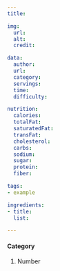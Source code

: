 ```yaml
---
title: 

img:
  url: 
  alt: 
  credit: 

data:
  author: 
  url: 
  category: 
  servings: 
  time: 
  difficulty: 

nutrition:
  calories: 
  totalFat: 
  saturatedFat: 
  transFat: 
  cholesterol: 
  carbs: 
  sodium: 
  sugar: 
  protein: 
  fiber: 

tags:
- example

ingredients:
- title: 
  list:

---
```


#### Category

1. Number
